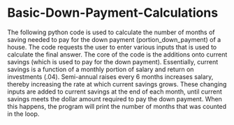 # Basic-Down-Payment-Calculations
The following python code is used to calculate the number of months of saving needed to pay for the down payment (portion_down_payment) of a house. The code requests the user to enter various inputs that is used to calculate the final answer. The core of the code is the additions onto current savings (which is used to pay for the down payment). Essentially, current savings is a function of a monthly portion of salary and return on investments (.04). Semi-annual raises every 6 months increases salary, thereby increasing the rate at which current savings grows. These changing inputs are added to current savings at the end of each month, until current savings meets the dollar amount required to pay the down payment. When this happens, the program will print the number of months that was counted in the loop. 
